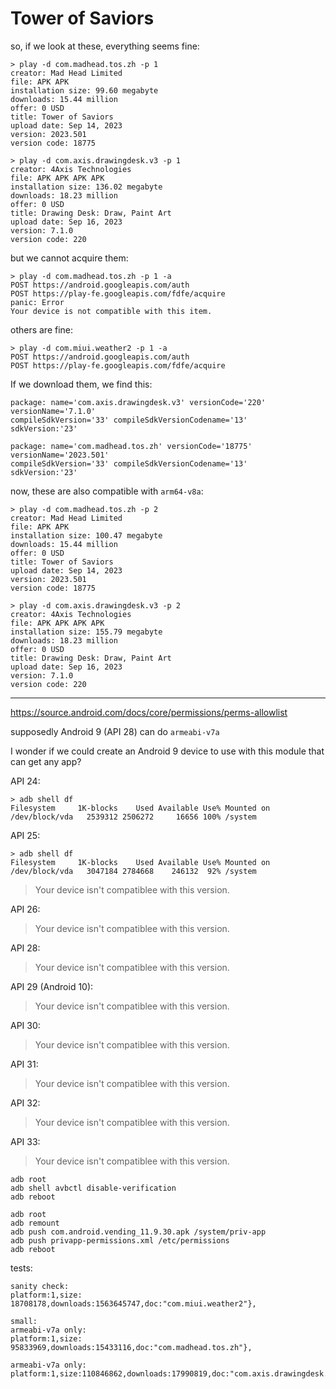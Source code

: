 # Tower of Saviors

so, if we look at these, everything seems fine:

~~~
> play -d com.madhead.tos.zh -p 1
creator: Mad Head Limited
file: APK APK
installation size: 99.60 megabyte
downloads: 15.44 million
offer: 0 USD
title: Tower of Saviors
upload date: Sep 14, 2023
version: 2023.501
version code: 18775

> play -d com.axis.drawingdesk.v3 -p 1
creator: 4Axis Technologies
file: APK APK APK APK
installation size: 136.02 megabyte
downloads: 18.23 million
offer: 0 USD
title: Drawing Desk: Draw, Paint Art
upload date: Sep 16, 2023
version: 7.1.0
version code: 220
~~~

but we cannot acquire them:

~~~
> play -d com.madhead.tos.zh -p 1 -a
POST https://android.googleapis.com/auth
POST https://play-fe.googleapis.com/fdfe/acquire
panic: Error
Your device is not compatible with this item.
~~~

others are fine:

~~~
> play -d com.miui.weather2 -p 1 -a
POST https://android.googleapis.com/auth
POST https://play-fe.googleapis.com/fdfe/acquire
~~~

If we download them, we find this:

~~~
package: name='com.axis.drawingdesk.v3' versionCode='220' versionName='7.1.0'
compileSdkVersion='33' compileSdkVersionCodename='13'
sdkVersion:'23'

package: name='com.madhead.tos.zh' versionCode='18775' versionName='2023.501'
compileSdkVersion='33' compileSdkVersionCodename='13'
sdkVersion:'23'
~~~

now, these are also compatible with `arm64-v8a`:

~~~
> play -d com.madhead.tos.zh -p 2
creator: Mad Head Limited
file: APK APK
installation size: 100.47 megabyte
downloads: 15.44 million
offer: 0 USD
title: Tower of Saviors
upload date: Sep 14, 2023
version: 2023.501
version code: 18775

> play -d com.axis.drawingdesk.v3 -p 2
creator: 4Axis Technologies
file: APK APK APK APK
installation size: 155.79 megabyte
downloads: 18.23 million
offer: 0 USD
title: Drawing Desk: Draw, Paint Art
upload date: Sep 16, 2023
version: 7.1.0
version code: 220
~~~

---------------------------------------------------------------------------------

https://source.android.com/docs/core/permissions/perms-allowlist

supposedly Android 9 (API 28) can do `armeabi-v7a`

I wonder if we could create an Android 9 device to use with this module that
can get any app?

API 24:

~~~
> adb shell df
Filesystem     1K-blocks    Used Available Use% Mounted on
/dev/block/vda   2539312 2506272     16656 100% /system
~~~

API 25:

~~~
> adb shell df
Filesystem     1K-blocks    Used Available Use% Mounted on
/dev/block/vda   3047184 2784668    246132  92% /system
~~~

> Your device isn't compatiblee with this version.

API 26:

> Your device isn't compatiblee with this version.

API 28:

> Your device isn't compatiblee with this version.

API 29 (Android 10):


> Your device isn't compatiblee with this version.

API 30:

> Your device isn't compatiblee with this version.

API 31:

> Your device isn't compatiblee with this version.

API 32:

> Your device isn't compatiblee with this version.

API 33:

> Your device isn't compatiblee with this version.

~~~
adb root
adb shell avbctl disable-verification
adb reboot

adb root
adb remount
adb push com.android.vending_11.9.30.apk /system/priv-app
adb push privapp-permissions.xml /etc/permissions
adb reboot
~~~

tests:

~~~
sanity check:
platform:1,size: 18708178,downloads:1563645747,doc:"com.miui.weather2"},

small:
armeabi-v7a only:
platform:1,size: 95833969,downloads:15433116,doc:"com.madhead.tos.zh"},

armeabi-v7a only:
platform:1,size:110846862,downloads:17990819,doc:"com.axis.drawingdesk.v3"},
~~~
